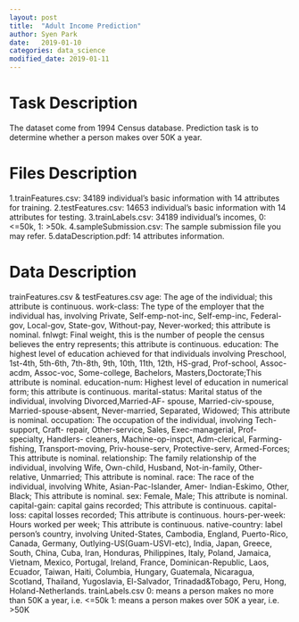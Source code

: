 ```yaml
---
layout: post
title:  "Adult Income Prediction"
author: Syen Park
date:   2019-01-10
categories: data_science
modified_date: 2019-01-11
---
```


# Task Description
The dataset come from 1994 Census database. Prediction task is to determine whether a person makes over 50K a year.

# Files Description
1.trainFeatures.csv: 34189 individual’s basic information with 14 attributes for training.
2.testFeatures.csv: 14653 individual’s basic information with 14 attributes for testing.
3.trainLabels.csv: 34189 individual’s incomes, 0: <=50k, 1: >50k. 
4.sampleSubmission.csv: The sample submission file you may refer. 
5.dataDescription.pdf: 14 attributes information.

# Data Description
trainFeatures.csv & testFeatures.csv
age: The age of the individual; this attribute is continuous.
work-class: The type of the employer that the individual has, involving Private, Self-emp-not-inc, Self-emp-inc, Federal-gov, Local-gov, State-gov, Without-pay, Never-worked; this attribute is nominal.
fnlwgt: Final weight, this is the number of people the census believes the entry represents; this attribute is continuous.
education: The highest level of education achieved for that individuals involving Preschool, 1st-4th, 5th-6th, 7th-8th, 9th, 10th, 11th, 12th, HS-grad, Prof-school, Assoc-acdm, Assoc-voc, Some-college, Bachelors, Masters,Doctorate;This attribute is nominal.
education-num: Highest level of education in numerical form; this attribute is continuous.
marital-status: Marital status of the individual, involving Divorced,Married-AF- spouse, Married-civ-spouse, Married-spouse-absent, Never-married, Separated, Widowed; This attribute is nominal.
occupation: The occupation of the individual, involving Tech-support, Craft- repair, Other-service, Sales, Exec-managerial, Prof-specialty, Handlers- cleaners, Machine-op-inspct, Adm-clerical, Farming-fishing, Transport-moving, Priv-house-serv, Protective-serv, Armed-Forces; This attribute is nominal. relationship: The family relationship of the individual, involving Wife, Own-child, Husband, Not-in-family, Other-relative, Unmarried; This attribute is nominal. race: The race of the individual, involving White, Asian-Pac-Islander, Amer- Indian-Eskimo, Other, Black; This attribute is nominal.
sex: Female, Male; This attribute is nominal.
capital-gain: capital gains recorded; This attribute is continuous.
capital-loss: capital losses recorded; This attribute is continuous. hours-per-week: Hours worked per week; This attribute is continuous. native-country: label person’s country, involving United-States, Cambodia, England, Puerto-Rico, Canada, Germany, Outlying-US(Guam-USVI-etc), India, Japan, Greece, South, China, Cuba, Iran, Honduras, Philippines, Italy, Poland, Jamaica, Vietnam, Mexico, Portugal, Ireland, France, Dominican-Republic, Laos, Ecuador, Taiwan, Haiti, Columbia, Hungary, Guatemala, Nicaragua, Scotland, Thailand, Yugoslavia, El-Salvador, Trinadad&Tobago, Peru, Hong, Holand-Netherlands.
trainLabels.csv
0: means a person makes no more than 50K a year, i.e. <=50k 1: means a person makes over 50K a year, i.e. >50K
